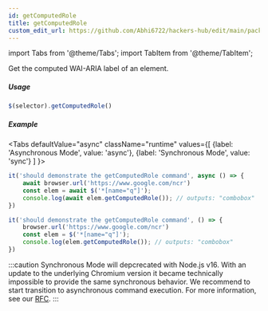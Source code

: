 ```yaml
---
id: getComputedRole
title: getComputedRole
custom_edit_url: https://github.com/Abhi6722/hackers-hub/edit/main/packages/webdriverio/src/commands/element/getComputedRole.ts
---
```


import Tabs from '@theme/Tabs';
import TabItem from '@theme/TabItem';

Get the computed WAI-ARIA label of an element.

##### Usage

```js
$(selector).getComputedRole()
```

##### Example
<Tabs
defaultValue="async"
className="runtime"
values={[
{label: 'Asynchronous Mode', value: 'async'},
{label: 'Synchronous Mode', value: 'sync'}
]
}>
<TabItem value="async">

```js title="getComputedRole.js"
it('should demonstrate the getComputedRole command', async () => {
    await browser.url('https://www.google.com/ncr')
    const elem = await $('*[name="q"]');
    console.log(await elem.getComputedRole()); // outputs: "combobox"
})
```

</TabItem>
<TabItem value="sync">

```js title="getComputedRole.js"
it('should demonstrate the getComputedRole command', () => {
    browser.url('https://www.google.com/ncr')
    const elem = $('*[name="q"]');
    console.log(elem.getComputedRole()); // outputs: "combobox"
})
```

:::caution
Synchronous Mode will depcrecated with Node.js v16. With an update to the
underlying Chromium version it became technically impossible to provide the
same synchronous behavior. We recommend to start transition to asynchronous
command execution. For more information, see our <a href="https://github.com/webdriverio/webdriverio/discussions/6702">RFC</a>.
:::
</TabItem>
</Tabs>

